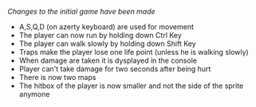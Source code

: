 *Changes to the initial game have been made*

-  A,S,Q,D (on azerty keyboard) are used for movement <br>
-  The player can now run by holding down Ctrl Key <br>
-  The player can walk slowly by holding down Shift Key <br>
-  Traps make the player lose one life point (unless he is walking slowly) <br>
-  When damage are taken it is dysplayed in the console
-  Player can't take damage for two seconds after being hurt
-  There is now two maps<br>
-  The hitbox of the player is now smaller and not the side of the sprite anymone
